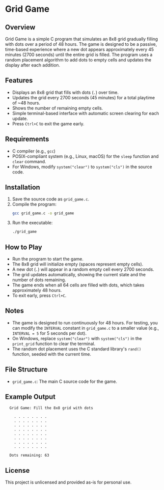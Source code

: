 # Grid Game

## Overview
Grid Game is a simple C program that simulates an 8x8 grid gradually filling with dots over a period of 48 hours. The game is designed to be a passive, time-based experience where a new dot appears approximately every 45 minutes (2700 seconds) until the entire grid is filled. The program uses a random placement algorithm to add dots to empty cells and updates the display after each addition.

## Features
- Displays an 8x8 grid that fills with dots (`.`) over time.
- Updates the grid every 2700 seconds (45 minutes) for a total playtime of ~48 hours.
- Shows the number of remaining empty cells.
- Simple terminal-based interface with automatic screen clearing for each update.
- Press `Ctrl+C` to exit the game early.

## Requirements
- C compiler (e.g., `gcc`)
- POSIX-compliant system (e.g., Linux, macOS) for the `sleep` function and `clear` command.
- For Windows, modify `system("clear")` to `system("cls")` in the source code.

## Installation
1. Save the source code as `grid_game.c`.
2. Compile the program:
   ```bash
   gcc grid_game.c -o grid_game
   ```
3. Run the executable:
   ```bash
   ./grid_game
   ```

## How to Play
- Run the program to start the game.
- The 8x8 grid will initialize empty (spaces represent empty cells).
- A new dot (`.`) will appear in a random empty cell every 2700 seconds.
- The grid updates automatically, showing the current state and the number of dots remaining.
- The game ends when all 64 cells are filled with dots, which takes approximately 48 hours.
- To exit early, press `Ctrl+C`.

## Notes
- The game is designed to run continuously for 48 hours. For testing, you can modify the `INTERVAL` constant in `grid_game.c` to a smaller value (e.g., `INTERVAL = 5` for 5 seconds per dot).
- On Windows, replace `system("clear")` with `system("cls")` in the `print_grid` function to clear the terminal.
- The random dot placement uses the C standard library's `rand()` function, seeded with the current time.

## File Structure
- `grid_game.c`: The main C source code for the game.

## Example Output
```
  Grid Game: Fill the 8x8 grid with dots

    . . . . . . . .
    . . . . . . . .
    . . . . . . . .
    . . . . . . . .
    . . . . . . . .
    . . . . . . . .
    . . . . . . . .
    . . . . . . . .

  Dots remaining: 63
```

## License
This project is unlicensed and provided as-is for personal use.

